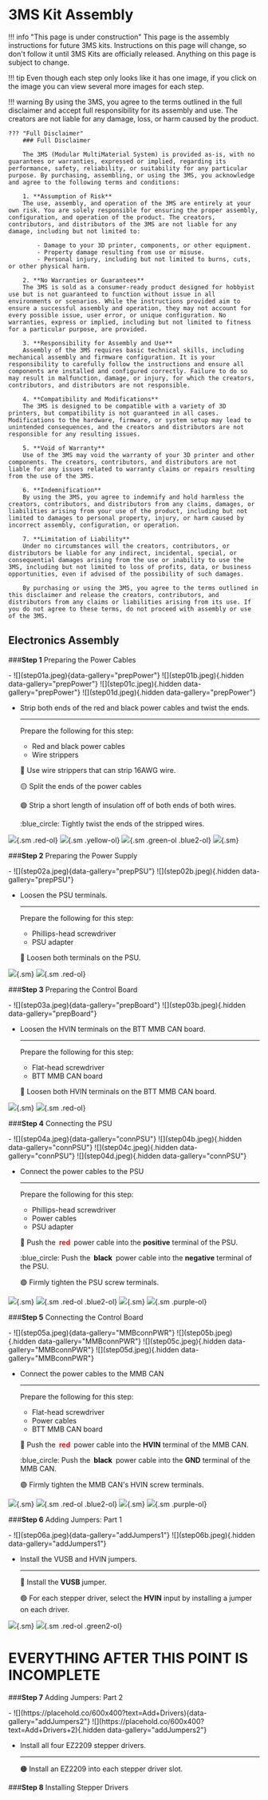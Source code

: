 <link rel="stylesheet" href="../../assets/css/kits.css">


# 3MS Kit Assembly

!!! info "This page is under construction"
    This page is the assembly instructions for future 3MS kits. Instructions on this page will change, so don't follow it until 3MS Kits are officially released. Anything on this page is subject to change.

!!! tip
    Even though each step only looks like it has one image, if you click on the image you can view several more images for each step.

!!! warning
    By using the 3MS, you agree to the terms outlined in the full disclaimer and accept full responsibility for its assembly and use. The creators are not liable for any damage, loss, or harm caused by the product.

    ??? "Full Disclaimer"
        ### Full Disclaimer

        The 3MS (Modular MultiMaterial System) is provided as-is, with no guarantees or warranties, expressed or implied, regarding its performance, safety, reliability, or suitability for any particular purpose. By purchasing, assembling, or using the 3MS, you acknowledge and agree to the following terms and conditions:

        1. **Assumption of Risk**  
        The use, assembly, and operation of the 3MS are entirely at your own risk. You are solely responsible for ensuring the proper assembly, configuration, and operation of the product. The creators, contributors, and distributors of the 3MS are not liable for any damage, including but not limited to:  

            - Damage to your 3D printer, components, or other equipment.  
            - Property damage resulting from use or misuse.  
            - Personal injury, including but not limited to burns, cuts, or other physical harm.  

        2. **No Warranties or Guarantees**  
        The 3MS is sold as a consumer-ready product designed for hobbyist use but is not guaranteed to function without issue in all environments or scenarios. While the instructions provided aim to ensure a successful assembly and operation, they may not account for every possible issue, user error, or unique configuration. No warranties, express or implied, including but not limited to fitness for a particular purpose, are provided.  

        3. **Responsibility for Assembly and Use**  
        Assembly of the 3MS requires basic technical skills, including mechanical assembly and firmware configuration. It is your responsibility to carefully follow the instructions and ensure all components are installed and configured correctly. Failure to do so may result in malfunction, damage, or injury, for which the creators, contributors, and distributors are not responsible.  

        4. **Compatibility and Modifications**  
        The 3MS is designed to be compatible with a variety of 3D printers, but compatibility is not guaranteed in all cases. Modifications to the hardware, firmware, or system setup may lead to unintended consequences, and the creators and distributors are not responsible for any resulting issues.  

        5. **Void of Warranty**  
        Use of the 3MS may void the warranty of your 3D printer and other components. The creators, contributors, and distributors are not liable for any issues related to warranty claims or repairs resulting from the use of the 3MS.

        6. **Indemnification**  
        By using the 3MS, you agree to indemnify and hold harmless the creators, contributors, and distributors from any claims, damages, or liabilities arising from your use of the product, including but not limited to damages to personal property, injury, or harm caused by incorrect assembly, configuration, or operation.

        7. **Limitation of Liability**  
        Under no circumstances will the creators, contributors, or distributors be liable for any indirect, incidental, special, or consequential damages arising from the use or inability to use the 3MS, including but not limited to loss of profits, data, or business opportunities, even if advised of the possibility of such damages.

        By purchasing or using the 3MS, you agree to the terms outlined in this disclaimer and release the creators, contributors, and distributors from any claims or liabilities arising from its use. If you do not agree to these terms, do not proceed with assembly or use of the 3MS.

## Electronics Assembly

###**Step 1** Preparing the Power Cables

<div class="grid cards" markdown>
- ![](step01a.jpeg){data-gallery="prepPower"}
    ![](step01b.jpeg){.hidden data-gallery="prepPower"}
    ![](step01c.jpeg){.hidden data-gallery="prepPower"}
    ![](step01d.jpeg){.hidden data-gallery="prepPower"}

- Strip both ends of the red and black power cables and twist the ends.

    ---

    Prepare the following for this step:

    - Red and black power cables
    - Wire strippers

    :red_circle: Use wire strippers that can strip 16AWG wire.

    :yellow_circle: Split the ends of the power cables

    :green_circle: Strip a short length of insulation off of both ends of both wires.

    :blue_circle: Tightly twist the ends of the stripped wires.

</div>

![](step01a.jpeg){.sm .red-ol}
![](step01b.jpeg){.sm .yellow-ol}
![](step01c.jpeg){.sm .green-ol .blue2-ol}
![](step01d.jpeg){.sm}

###**Step 2** Preparing the Power Supply

<div class="grid cards" markdown>
- ![](step02a.jpeg){data-gallery="prepPSU"}
    ![](step02b.jpeg){.hidden data-gallery="prepPSU"}

- Loosen the PSU terminals.
    
    ---

    Prepare the following for this step:

    - Phillips-head screwdriver
    - PSU adapter

    :red_circle: Loosen both terminals on the PSU.
</div>

![](step02a.jpeg){.sm}
![](step02b.jpeg){.sm .red-ol}

###**Step 3** Preparing the Control Board

<div class="grid cards" markdown>
- ![](step03a.jpeg){data-gallery="prepBoard"}
    ![](step03b.jpeg){.hidden data-gallery="prepBoard"}

- Loosen the HVIN terminals on the BTT MMB CAN board.
    
    ---

    Prepare the following for this step:

    - Flat-head screwdriver
    - BTT MMB CAN board

    :red_circle: Loosen both HVIN terminals on the BTT MMB CAN board.
</div>

![](step03a.jpeg){.sm}
![](step03b.jpeg){.sm .red-ol}

###**Step 4** Connecting the PSU

<div class="grid cards" markdown>
- ![](step04a.jpeg){data-gallery="connPSU"}
    ![](step04b.jpeg){.hidden data-gallery="connPSU"}
    ![](step04c.jpeg){.hidden data-gallery="connPSU"}
    ![](step04d.jpeg){.hidden data-gallery="connPSU"}

- Connect the power cables to the PSU

    ---

    Prepare the following for this step:

    - Phillips-head screwdriver
    - Power cables
    - PSU adapter

    :red_circle: Push the <span style="color:red;background-color:white;padding:3px;font-weight:bold;">red</span> power cable into the **positive** terminal of the PSU.

    :blue_circle: Push the <span style="color:black;background-color:white;padding:3px;font-weight:bold;">black</span> power cable into the **negative** terminal of the PSU.

    :purple_circle: Firmly tighten the PSU screw terminals.
</div>

![](step04a.jpeg){.sm}
![](step04b.jpeg){.sm .red-ol .blue2-ol}
![](step04c.jpeg){.sm}
![](step04d.jpeg){.sm .purple-ol}

###**Step 5** Connecting the Control Board

<div class="grid cards" markdown>
- ![](step05a.jpeg){data-gallery="MMBconnPWR"}
    ![](step05b.jpeg){.hidden data-gallery="MMBconnPWR"}
    ![](step05c.jpeg){.hidden data-gallery="MMBconnPWR"}
    ![](step05d.jpeg){.hidden data-gallery="MMBconnPWR"}

- Connect the power cables to the MMB CAN

    ---

    Prepare the following for this step:
    
    - Flat-head screwdriver
    - Power cables
    - BTT MMB CAN board

    :red_circle: Push the <span style="color:red;background-color:white;padding:3px;font-weight:bold;">red</span> power cable into the **HVIN** terminal of the MMB CAN.

    :blue_circle: Push the <span style="color:black;background-color:white;padding:3px;font-weight:bold;">black</span> power cable into the **GND** terminal of the MMB CAN.

    :purple_circle: Firmly tighten the MMB CAN's HVIN screw terminals.
</div>

![](step05a.jpeg){.sm}
![](step05b.jpeg){.sm .red-ol .blue2-ol}
![](step05c.jpeg){.sm}
![](step05d.jpeg){.sm .purple-ol}

###**Step 6** Adding Jumpers: Part 1

<div class="grid cards" markdown>
- ![](step06a.jpeg){data-gallery="addJumpers1"}
    ![](step06b.jpeg){.hidden data-gallery="addJumpers1"}

- Install the VUSB and HVIN jumpers.
    
    ---

    :red_circle: Install the **VUSB** jumper.

    :green_circle: For each stepper driver, select the **HVIN** input by installing a jumper on each driver.
</div>

![](step06a.jpeg){.sm}
![](step06b.jpeg){.sm .red-ol .green2-ol}

# EVERYTHING AFTER THIS POINT IS INCOMPLETE

###**Step 7** Adding Jumpers: Part 2

<div class="grid cards" markdown>
- ![](https://placehold.co/600x400?text=Add+Drivers){data-gallery="addJumpers2"}
    ![](https://placehold.co/600x400?text=Add+Drivers+2){.hidden data-gallery="addJumpers2"}

- Install all four EZ2209 stepper drivers.
    
    ---

    :orange_circle: Install an EZ2209 into each stepper driver slot.
</div>

###**Step 8** Installing Stepper Drivers

<div class="grid cards" markdown>
</div>

<!-- ## Printed Parts

###**Step 1** Enclosure

<div class="grid cards" markdown>
- 

    === "3HOME (Official) (Beta)"
        [Printables Link](https://www.printables.com/model/1108644-beta-3home-3ms-hybrid-official-modular-enclosure/files)

        ![](https://media.printables.com/media/prints/1108644/images/8561411_33c8e695-bbc6-41cd-8166-20ad7de4a411_c4c521b9-7f8a-4b55-89f5-df56d1c30401/thumbs/inside/1600x1200/png/r0.webp)
    === "Minimalistic Mount"
        [Download](../../assets/stls/mk8m3.stl)

        <iframe id="vs_iframe" src="https://www.viewstl.com/?embedded&url=https%3A%2F%2F3dcoded.github.io%2F3MS%2Fassets%2Fstls%2Fmk8m3.stl&color=blue&noborder=yes&clean=yes&shading=flat&bgcolor=transparent" style="border:0;margin:0;width:100%;height:100%;"></iframe>
    === "chadk Enclosure"
        Designed by [chadk](https://www.printables.com/@Chad_336665)
        
        [Printables Link](https://www.printables.com/model/1067703-wip-3ms-mmu-using-btt-mmb)
        
        ![](https://media.printables.com/media/prints/1067703/images/8088653_02c779e6-ba6e-467c-a42e-ce7769189863_4913595f-da9b-4cf3-b618-52f3373aaaef/thumbs/inside/1600x1200/jpg/20241109_214315.webp)
    === "Marcin1415 Enclosure"
        Designed by [Marcin1415](https://www.printables.com/@Marcin1415_557608)

        [Printables Link](https://www.printables.com/model/1121864-3ms-mmu-mounting-system)

        ![](https://media.printables.com/media/prints/1121864/images/8470904_12d40664-860a-40e5-bea1-21419fed8797_4f180760-d019-49f6-b979-4422aa465063/thumbs/inside/1600x1200/jpg/3ms_mmu_enclosure_newconcept-v40.webp)

- Choose one of the mounting/enclosure options on the left for your 3MS and print them out.
</div>

###**Step 2** Y-Splitter

<div class="grid cards" markdown>
-   
    === "Official Y-Splitter"
        [Printables Link](https://www.printables.com/model/1103095-4-way-y-splitter-with-ecas04)

        ![](https://media.printables.com/media/prints/1103095/images/8338186_1e66aafd-0187-42a4-bed7-420d532541cb_9d93d093-db12-434a-a4c1-8aa2e3bf8fc3/thumbs/inside/1600x1200/png/img_0424.webp)
    === "ImChrono Y-Splitter"
        Designed by [ImChrono](https://www.printables.com/@ImChrono_909974)

        [Printables Link](https://www.printables.com/model/1042279-no-catch-4-way-y-splitter-pc4-m10)

        ![](https://media.printables.com/media/prints/1042279/images/7911671_cf864755-81d4-4b1d-a9f2-1c4f1d77bc24_9ce3f0a3-2276-419e-8c8c-faa9a5ec9ef3/thumbs/inside/1600x1200/jpg/photo_2024-10-18_18-33-02.webp)

        

- Print one of these Y-splitters according to the instructions in its respective Printables page.
</div>

## Hardware Assembly

###**Step 1** Assemble Extruders

<div class="grid cards" markdown>
- ![](https://placehold.co/600x400?text=Assemble+MK8){data-gallery="assembleMK8"}
    ![](https://placehold.co/600x400?text=Assemble+MK8+2){.hidden data-gallery="assembleMK8"}

- Assemble each of your 3MS extruders
    
    ---

    :orange_circle: Place the mounting plate on the face of the motor

    :red_circle: Assemble the MK8 extruders onto the face of the motors (with the mount in between)

    :green_circle: Repeat for all four 3MS extruders

</div>

###**Step 2** Connecting the Stepper Motors

<div class="grid cards" markdown>
- ![](https://placehold.co/600x400?text=Connect+Motors){data-gallery="connMotors"}
    ![](https://placehold.co/600x400?text=Connect+Motors+2){.hidden data-gallery="connMotors"}

- Connect each stepper motor to the BTT MMB CAN board
    
    ---

    :red_circle: The extruder for T0 connects to the M1 port

    :orange_circle: The extruder for T1 connects to the M2 port

    :green_circle: The extruder for T2 connects to the M3 port

    :blue_circle: The extruder for T3 connects to the M4 port

</div>

###**Step 3** Installing the MMB CAN (optional)

<div class="grid cards" markdown>
- ![](https://placehold.co/600x400?text=Install+MMB){data-gallery="instMMB"}
    ![](https://placehold.co/600x400?text=Install+MMB+2){.hidden data-gallery="instMMB"}

- Install the MMB in the 3HOME
    
    ---

    :orange_circle: Use 4x M3x10 bolts to secure the MMB CAN to the 3HOME

</div> -->
